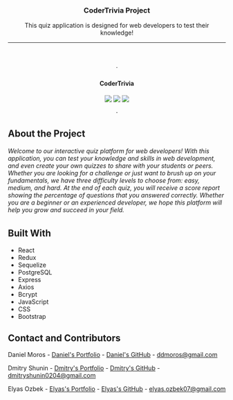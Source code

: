 
<div align="center">


  <h3 align="center">CoderTrivia Project</h3>

  <p align="center">
   This quiz application is designed for web developers to test their knowledge!
    <br />
    <hr>
    <br />
    <br />
    ·
    <div>
     <h4>CoderTrivia</h4>
      <img src='../style/quizMenu'>
       <img src='../style/quizTeacher'>
       <img src='../style/quizQuiz'>
    </div>
   
    ·

  </p>
</div>

## About the Project
  
###### Welcome to our interactive quiz platform for web developers! With this application, you can test your knowledge and skills in web development, and even create your own quizzes to share with your students or peers. Whether you are looking for a challenge or just want to brush up on your fundamentals, we have three difficulty levels to choose from: easy, medium, and hard. At the end of each quiz, you will receive a score report showing the percentage of questions that you answered correctly. Whether you are a beginner or an experienced developer, we hope this platform will help you grow and succeed in your field.

## Built With
* React
* Redux
* Sequelize
* PostgreSQL
* Express
* Axios
* Bcrypt
* JavaScript
* CSS
* Bootstrap


<!-- CONTACT -->
## Contact and Contributors

Daniel Moros - [Daniel's Portfolio](https://ddmoros.wixsite.com/ddmportfolio) - [Daniel's GitHub](https://github.com/Ddmoros) - ddmoros@gmail.com

Dmitry Shunin - [Dmitry's Portfolio](https://dmitry-shunin.netlify.app/index.html) - [Dmitry's GitHub](https://github.com/Dimasik0204) - dmitryshunin0204@gmail.com

Elyas Ozbek - [Elyas's Portfolio](https://elyasozbek.dev) - [Elyas's GitHub](https://github.com/ElyasO03) - elyas.ozbek07@gmail.com


